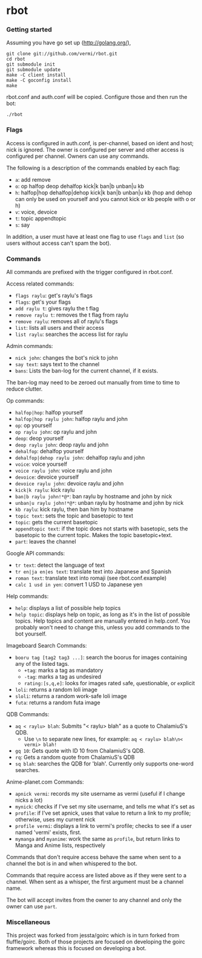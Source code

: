 rbot
======================

### Getting started

Assuming you have go set up (http://golang.org/),

	git clone git://github.com/vermi/rbot.git
	cd rbot
	git submodule init
	git submodule update
	make -C client install
	make -C goconfig install
	make

rbot.conf and auth.conf will be copied. Configure those and then run the bot:

	./rbot

### Flags

Access is configured in auth.conf, is per-channel, based on ident and host; nick is ignored. The owner is configured per server and other access is configured per channel. Owners can use any commands.

The following is a description of the commands enabled by each flag:

- `a`: add remove
- `o`: op halfop deop dehalfop kick|k ban|b unban|u kb
- `h`: halfop|hop dehalfop|dehop kick|k ban|b unban|u kb (hop and dehop can only be used on yourself and you cannot kick or kb people with o or h)
- `v`: voice, devoice
- `t`: topic appendtopic
- `s`: say

In addition, a user must have at least one flag to use `flags` and `list` (so users without access can't spam the bot).

### Commands

All commands are prefixed with the trigger configured in rbot.conf.

Access related commands:

- `flags raylu`: get's raylu's flags
- `flags`: get's your flags
- `add raylu t`: gives raylu the t flag
- `remove raylu t`: removes the t flag from raylu
- `remove raylu`: removes all of raylu's flags
- `list`: lists all users and their access
- `list raylu`: searches the access list for raylu

Admin commands:

- `nick john`: changes the bot's nick to john
- `say text`: says text to the channel
- `bans`: Lists the ban-log for the current channel, if it exists.

The ban-log may need to be zeroed out manually from time to time to reduce clutter.

Op commands:

- `halfop|hop`: halfop yourself
- `halfop|hop raylu john`: halfop raylu and john
- `op`: op yourself
- `op raylu john`: op raylu and john
- `deop`: deop yourself
- `deop raylu john`: deop raylu and john
- `dehalfop`: dehalfop yourself
- `dehalfop|dehop raylu john`: dehalfop raylu and john
- `voice`: voice yourself
- `voice raylu john`: voice raylu and john
- `devoice`: devoice yourself
- `devoice raylu john`: devoice raylu and john
- `kick|k raylu`: kick raylu
- `ban|b raylu john!*@*`: ban raylu by hostname and john by nick
- `unban|u raylu john!*@*`: unban raylu by hostname and john by nick
- `kb raylu`: kick raylu, then ban him by hostname
- `topic text`: sets the topic and basetopic to text
- `topic`: gets the current basetopic
- `appendtopic text`: if the topic does not starts with basetopic, sets the basetopic to the current topic. Makes the topic basetopic+text.
- `part`: leaves the channel

Google API commands:

- `tr text`: detect the language of text
- `tr en|ja en|es text`: translate text into Japanese and Spanish
- `roman text`: translate text into romaji (see rbot.conf.example)
- `calc 1 usd in yen`: convert 1 USD to Japanese yen

Help commands:
- `help`: displays a list of possible help topics
- `help topic`: displays help on topic, as long as it's in the list of possible topics.
Help topics and content are manually entered in help.conf. You probably won't need to change this, unless you add commands to the bot yourself.

Imageboard Search Commands:

- `booru tag [tag2 tag3 ...]`: search the boorus for images containing any of the listed tags.
	* `+tag`: marks a tag as mandatory
	* `-tag`: marks a tag as undesired
	* `rating:[s,q,e]`: looks for images rated `s`afe, `q`uestionable, or `e`xplicit
- `loli`: returns a random loli image
- `sloli`: returns a random work-safe loli image
- `futa`: returns a random futa image

QDB Commands:

- `aq < raylu> blah`: Submits "< raylu> blah" as a quote to ChalamiuS's QDB.
	* Use `\n` to separate new lines, for example: `aq < raylu> blah\n< vermi> blah!`
- `gq 10`: Gets quote with ID 10 from ChalamiuS's QDB.
- `rq`: Gets a random quote from ChalamiuS's QDB
- `sq blah`: searches the QDB for 'blah'. Currently only supports one-word searches.

Anime-planet.com Commands:

- `apnick vermi`: records my site username as vermi (useful if I change nicks a lot)
- `mynick`: checks if I've set my site username, and tells me what it's set as
- `profile`: if I've set apnick, uses that value to return a link to my profile; otherwise, uses my current nick
- `profile vermi`: displays a link to vermi's profile; checks to see if a user named 'vermi' exists, first.
- `mymanga` and `myanime`: work the same as `profile`, but return links to Manga and Anime lists, respectively

Commands that don't require access behave the same when sent to a channel the bot is in and when whispered to the bot.

Commands that require access are listed above as if they were sent to a channel. When sent as a whisper, the first argument must be a channel name.

The bot will accept invites from the owner to any channel and only the owner can use `part`.

### Miscellaneous

This project was forked from jessta/goirc which is in turn forked from fluffle/goirc. Both of those projects are focused on developing the goirc framework whereas this is focused on developing a bot.
